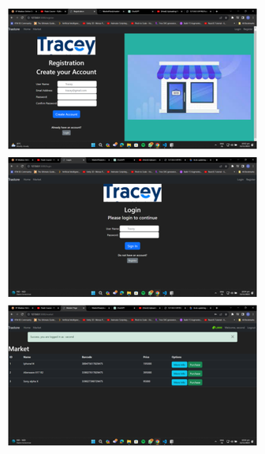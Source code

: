 ![1699720433022](image/README/1699720433022.png)

![1699720449021](image/README/1699720449021.png)

![1699720472330](image/README/1699720472330.png)
